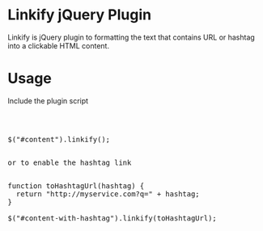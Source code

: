 Linkify jQuery Plugin
=====================

Linkify is jQuery plugin to formatting the text that contains URL or hashtag into a clickable HTML content.

Usage
=====

Include the plugin script
<pre>
<script src="jquery.linkify.js" type="text/javascript"></script>
</pre>

<pre>
$("#content").linkify();
<pre>
  
or to enable the hashtag link

<pre>
function toHashtagUrl(hashtag) {
  return "http://myservice.com?q=" + hashtag;
}

$("#content-with-hashtag").linkify(toHashtagUrl);
</pre>